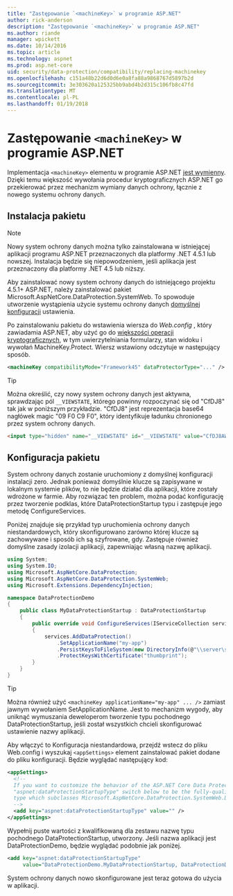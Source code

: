 ```yaml
---
title: "Zastępowanie `<machineKey>` w programie ASP.NET"
author: rick-anderson
description: "Zastępowanie `<machineKey>` w programie ASP.NET"
ms.author: riande
manager: wpickett
ms.date: 10/14/2016
ms.topic: article
ms.technology: aspnet
ms.prod: asp.net-core
uid: security/data-protection/compatibility/replacing-machinekey
ms.openlocfilehash: c151a48b22d6d0d6e0a8fa88a9868767d5897b2d
ms.sourcegitcommit: 3e303620a125325bb9abd4b2d315c106fb8c47fd
ms.translationtype: MT
ms.contentlocale: pl-PL
ms.lasthandoff: 01/19/2018
---
```

# <a name="replacing-machinekey-in-aspnet"></a>Zastępowanie `<machineKey>` w programie ASP.NET

<a name="compatibility-replacing-machinekey"></a>

Implementacja `<machineKey>` elementu w programie ASP.NET [jest wymienny](https://blogs.msdn.microsoft.com/webdev/2012/10/23/cryptographic-improvements-in-asp-net-4-5-pt-2/). Dzięki temu większość wywołania procedur kryptograficznych ASP.NET go przekierować przez mechanizm wymiany danych ochrony, łącznie z nowego systemu ochrony danych.

## <a name="package-installation"></a>Instalacja pakietu

> [!NOTE]
> Nowy system ochrony danych można tylko zainstalowana w istniejącej aplikacji programu ASP.NET przeznaczonych dla platformy .NET 4.5.1 lub nowszej. Instalacja będzie się niepowodzeniem, jeśli aplikacja jest przeznaczony dla platformy .NET 4.5 lub niższy.

Aby zainstalować nowy system ochrony danych do istniejącego projektu 4.5.1+ ASP.NET, należy zainstalować pakiet Microsoft.AspNetCore.DataProtection.SystemWeb. To spowoduje utworzenie wystąpienia użycie systemu ochrony danych [domyślnej konfiguracji](xref:security/data-protection/configuration/default-settings) ustawienia.

Po zainstalowaniu pakietu do wstawienia wiersza do *Web.config* , który zawiadamia ASP.NET, aby użyć go do [większości operacji kryptograficznych](https://blogs.msdn.microsoft.com/webdev/2012/10/23/cryptographic-improvements-in-asp-net-4-5-pt-2/), w tym uwierzytelniania formularzy, stan widoku i wywołań MachineKey.Protect. Wiersz wstawiony odczytuje w następujący sposób.

```xml
<machineKey compatibilityMode="Framework45" dataProtectorType="..." />
```

>[!TIP]
> Można określić, czy nowy system ochrony danych jest aktywna, sprawdzając pól `__VIEWSTATE`, którego powinny rozpoczynać się od "CfDJ8" tak jak w poniższym przykładzie. "CfDJ8" jest reprezentacja base64 nagłówek magic "09 F0 C9 F0", który identyfikuje ładunku chronionego przez system ochrony danych.

```html
<input type="hidden" name="__VIEWSTATE" id="__VIEWSTATE" value="CfDJ8AWPr2EQPTBGs3L2GCZOpk..." />
```

## <a name="package-configuration"></a>Konfiguracja pakietu

System ochrony danych zostanie uruchomiony z domyślnej konfiguracji instalacji zero. Jednak ponieważ domyślnie klucze są zapisywane w lokalnym systemie plików, to nie będzie działać dla aplikacji, które zostały wdrożone w farmie. Aby rozwiązać ten problem, można podać konfigurację przez tworzenie podklas, które DataProtectionStartup typu i zastępuje jego metodę ConfigureServices.

Poniżej znajduje się przykład typ uruchomienia ochrony danych niestandardowych, który skonfigurowano zarówno której klucze są zachowywane i sposób ich są szyfrowane, gdy. Zastępuje również domyślne zasady izolacji aplikacji, zapewniając własną nazwę aplikacji.

```csharp
using System;
using System.IO;
using Microsoft.AspNetCore.DataProtection;
using Microsoft.AspNetCore.DataProtection.SystemWeb;
using Microsoft.Extensions.DependencyInjection;

namespace DataProtectionDemo
{
    public class MyDataProtectionStartup : DataProtectionStartup
    {
        public override void ConfigureServices(IServiceCollection services)
        {
            services.AddDataProtection()
                .SetApplicationName("my-app")
                .PersistKeysToFileSystem(new DirectoryInfo(@"\\server\share\myapp-keys\"))
                .ProtectKeysWithCertificate("thumbprint");
        }
    }
}
```

>[!TIP]
> Można również użyć `<machineKey applicationName="my-app" ... />` zamiast jawnym wywołaniem SetApplicationName. Jest to mechanizm wygody, aby uniknąć wymuszania deweloperom tworzenie typu pochodnego DataProtectionStartup, jeśli został wszystkich chcieli skonfigurować ustawienie nazwy aplikacji.

Aby włączyć to Konfiguracja niestandardowa, przejdź wstecz do pliku Web.config i wyszukaj `<appSettings>` element zainstalować pakiet dodane do pliku konfiguracji. Będzie wyglądać następujący kod:

```xml
<appSettings>
  <!--
  If you want to customize the behavior of the ASP.NET Core Data Protection stack, set the
  "aspnet:dataProtectionStartupType" switch below to be the fully-qualified name of a
  type which subclasses Microsoft.AspNetCore.DataProtection.SystemWeb.DataProtectionStartup.
  -->
  <add key="aspnet:dataProtectionStartupType" value="" />
</appSettings>
```

Wypełnij puste wartości z kwalifikowaną dla zestawu nazwę typu pochodnego DataProtectionStartup, utworzony. Jeśli nazwa aplikacji jest DataProtectionDemo, będzie wyglądać podobnie jak poniżej.

```xml
<add key="aspnet:dataProtectionStartupType"
     value="DataProtectionDemo.MyDataProtectionStartup, DataProtectionDemo" />
```

System ochrony danych nowo skonfigurowane jest teraz gotowa do użycia w aplikacji.
